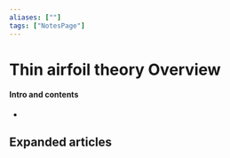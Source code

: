 ```yaml
---
aliases: [""]
tags: ["NotesPage"]
---
```


# Thin airfoil theory Overview

#### Intro and contents
- 


## Expanded articles
